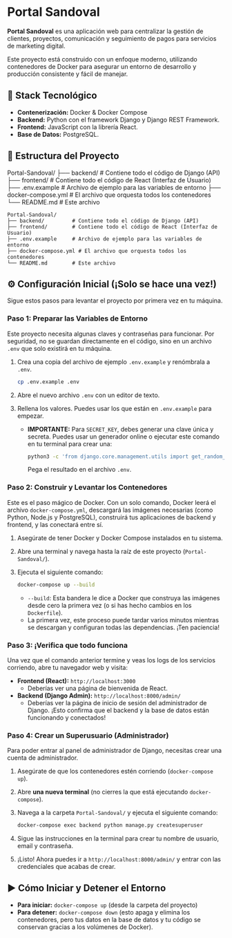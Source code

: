 # Portal Sandoval

**Portal Sandoval** es una aplicación web para centralizar la gestión de clientes, proyectos, comunicación y seguimiento de pagos para servicios de marketing digital.

Este proyecto está construido con un enfoque moderno, utilizando contenedores de Docker para asegurar un entorno de desarrollo y producción consistente y fácil de manejar.

## 🚀 Stack Tecnológico

* **Contenerización:** Docker & Docker Compose
* **Backend:** Python con el framework Django y Django REST Framework.
* **Frontend:** JavaScript con la librería React.
* **Base de Datos:** PostgreSQL.

## 📂 Estructura del Proyecto

Portal-Sandoval/
├── backend/         # Contiene todo el código de Django (API)
├── frontend/        # Contiene todo el código de React (Interfaz de Usuario)
├── .env.example     # Archivo de ejemplo para las variables de entorno
├── docker-compose.yml # El archivo que orquesta todos los contenedores
└── README.md        # Este archivo

```
Portal-Sandoval/
├── backend/         # Contiene todo el código de Django (API)
├── frontend/        # Contiene todo el código de React (Interfaz de Usuario)
├── .env.example     # Archivo de ejemplo para las variables de entorno
├── docker-compose.yml # El archivo que orquesta todos los contenedores
└── README.md        # Este archivo
```

## ⚙️ Configuración Inicial (¡Solo se hace una vez!)

Sigue estos pasos para levantar el proyecto por primera vez en tu máquina.

### Paso 1: Preparar las Variables de Entorno

Este proyecto necesita algunas claves y contraseñas para funcionar. Por seguridad, no se guardan directamente en el código, sino en un archivo `.env` que solo existirá en tu máquina.

1. Crea una copia del archivo de ejemplo `.env.example` y renómbrala a `.env`.

    ```bash
    cp .env.example .env
    ```

2. Abre el nuevo archivo `.env` con un editor de texto.

3. Rellena los valores. Puedes usar los que están en `.env.example` para empezar.
    * **IMPORTANTE:** Para `SECRET_KEY`, debes generar una clave única y secreta. Puedes usar un generador online o ejecutar este comando en tu terminal para crear una:

        ```bash
        python3 -c 'from django.core.management.utils import get_random_secret_key; print(get_random_secret_key())'
        ```

        Pega el resultado en el archivo `.env`.

### Paso 2: Construir y Levantar los Contenedores

Este es el paso mágico de Docker. Con un solo comando, Docker leerá el archivo `docker-compose.yml`, descargará las imágenes necesarias (como Python, Node.js y PostgreSQL), construirá tus aplicaciones de backend y frontend, y las conectará entre sí.

1. Asegúrate de tener Docker y Docker Compose instalados en tu sistema.

2. Abre una terminal y navega hasta la raíz de este proyecto (`Portal-Sandoval/`).

3. Ejecuta el siguiente comando:

    ```bash
    docker-compose up --build
    ```

    * `--build`: Esta bandera le dice a Docker que construya las imágenes desde cero la primera vez (o si has hecho cambios en los `Dockerfile`).
    * La primera vez, este proceso puede tardar varios minutos mientras se descargan y configuran todas las dependencias. ¡Ten paciencia!

### Paso 3: ¡Verifica que todo funciona

Una vez que el comando anterior termine y veas los logs de los servicios corriendo, abre tu navegador web y visita:

* **Frontend (React):** `http://localhost:3000`
  * Deberías ver una página de bienvenida de React.
* **Backend (Django Admin):** `http://localhost:8000/admin/`
  * Deberías ver la página de inicio de sesión del administrador de Django. ¡Esto confirma que el backend y la base de datos están funcionando y conectados!

### Paso 4: Crear un Superusuario (Administrador)

Para poder entrar al panel de administrador de Django, necesitas crear una cuenta de administrador.

1. Asegúrate de que los contenedores estén corriendo (`docker-compose up`).

2. Abre **una nueva terminal** (no cierres la que está ejecutando `docker-compose`).

3. Navega a la carpeta `Portal-Sandoval/` y ejecuta el siguiente comando:

    ```bash
    docker-compose exec backend python manage.py createsuperuser
    ```

4. Sigue las instrucciones en la terminal para crear tu nombre de usuario, email y contraseña.

5. ¡Listo! Ahora puedes ir a `http://localhost:8000/admin/` y entrar con las credenciales que acabas de crear.

## ▶️ Cómo Iniciar y Detener el Entorno

* **Para iniciar:** `docker-compose up` (desde la carpeta del proyecto)
* **Para detener:** `docker-compose down` (esto apaga y elimina los contenedores, pero tus datos en la base de datos y tu código se conservan gracias a los volúmenes de Docker).
